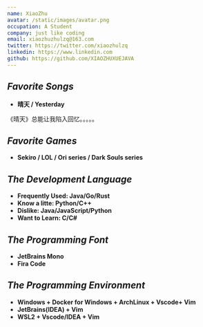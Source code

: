 ```yaml
---
name: XiaoZhu
avatar: /static/images/avatar.png
occupation: A Student
company: just like coding
email: xiaozhuzhulzq@163.com
twitter: https://twitter.com/xiaozhulzq
linkedin: https://www.linkedin.com
github: https://github.com/XIAOZHUXUEJAVA
---
```


## _Favorite Songs_

- **晴天 / Yesterday**

《晴天》总能让我陷入回忆。。。。。

## _Favorite Games_

- **Sekiro / LOL / Ori series / Dark Souls series**

## _The Development Language_

- **Frequently Used: Java/Go/Rust**
- **Know a litte: Python/C++**
- **Dislike: Java/JavaScript/Python**
- **Want to Learn: C/C#**

## _The Programming Font_

- **JetBrains Mono**
- **Fira Code**

## _The Programming Environment_

- **Windows + Docker for Windows + ArchLinux + Vscode+ Vim**
- **JetBrains(IDEA) + Vim**
- **WSL2 + Vscode/IDEA + Vim**
